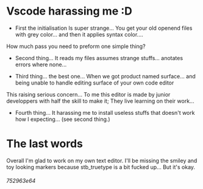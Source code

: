# Vscode harassing me :D

- First the initialisation Is super strange... You get your old openend files with grey color... and then it applies syntax color....

How much pass you need to preform one simple thing?

- Second thing... It reads my files assumes strange stuffs... anotates errors where none...

- Third thing... the best one... When we got product named surface... and being unable to handle editing surface of your own code editor

This raising serious concern... To me this editor is made by junior developpers with half the skill to make it; They live learning on their work...

- Fourth thing... It harassing me to install useless stuffs that doesn't work how I expecting... (see second thing.)

# The last words

Overall I'm glad to work on my own text editor. I'll be missing the smiley and toy looking markers because stb_truetype is a bit fucked up... But it's okay.

###### 752963e64

